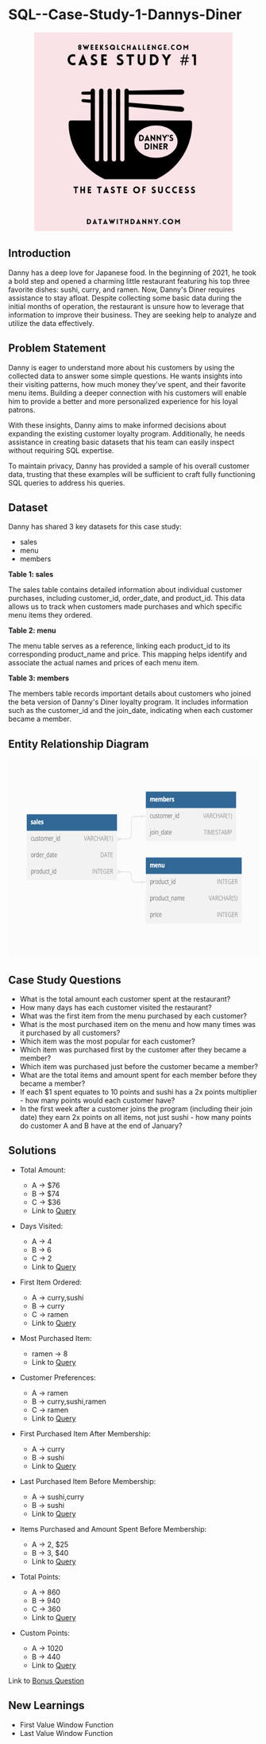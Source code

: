 # SQL--Case-Study-1-Dannys-Diner

<p align="center">
    <img src="https://github.com/ritobrotoghosh/SQL--Case-Study-1-Dannys-Diner/blob/main/Danny's%20Diner.png" height="400">
</p>

## Introduction

Danny has a deep love for Japanese food. In the beginning of 2021, he took a bold step and opened a charming little restaurant featuring his top three favorite dishes: sushi, curry, and ramen. Now, Danny's Diner requires assistance to stay afloat. Despite collecting some basic data during the initial months of operation, the restaurant is unsure how to leverage that information to improve their business. They are seeking help to analyze and utilize the data effectively.

## Problem Statement

Danny is eager to understand more about his customers by using the collected data to answer some simple questions. He wants insights into their visiting patterns, how much money they've spent, and their favorite menu items. Building a deeper connection with his customers will enable him to provide a better and more personalized experience for his loyal patrons.

With these insights, Danny aims to make informed decisions about expanding the existing customer loyalty program. Additionally, he needs assistance in creating basic datasets that his team can easily inspect without requiring SQL expertise.

To maintain privacy, Danny has provided a sample of his overall customer data, trusting that these examples will be sufficient to craft fully functioning SQL queries to address his queries.

## Dataset

Danny has shared 3 key datasets for this case study:

- sales
- menu
- members

**Table 1: sales**

The sales table contains detailed information about individual customer purchases, including customer_id, order_date, and product_id. This data allows us to track when customers made purchases and which specific menu items they ordered.

**Table 2: menu**

The menu table serves as a reference, linking each product_id to its corresponding product_name and price. This mapping helps identify and associate the actual names and prices of each menu item.

**Table 3: members**

The members table records important details about customers who joined the beta version of Danny's Diner loyalty program. It includes information such as the customer_id and the join_date, indicating when each customer became a member.

## Entity Relationship Diagram

<p align="center">
    <img src='https://github.com/ritobrotoghosh/SQL--Case-Study-1-Dannys-Diner/blob/main/Entity%20Relationship%20Diagram.png' height="400">
</p>

## Case Study Questions

- What is the total amount each customer spent at the restaurant?
- How many days has each customer visited the restaurant?
- What was the first item from the menu purchased by each customer?
- What is the most purchased item on the menu and how many times was it purchased by all customers?
- Which item was the most popular for each customer?
- Which item was purchased first by the customer after they became a member?
- Which item was purchased just before the customer became a member?
- What are the total items and amount spent for each member before they became a member?
- If each $1 spent equates to 10 points and sushi has a 2x points multiplier - how many points would each customer have?
- In the first week after a customer joins the program (including their join date) they earn 2x points on all items, not just sushi - how many points do customer A and B have at the end of January?

## Solutions

- Total Amount:
    - A -> $76
    - B -> $74
    - C -> $36
    - Link to [Query](https://github.com/ritobrotoghosh/SQL--Case-Study-1-Dannys-Diner/blob/main/Q1.sql)

- Days Visited:
    - A -> 4
    - B -> 6
    - C -> 2
    - Link to [Query](https://github.com/ritobrotoghosh/SQL--Case-Study-1-Dannys-Diner/blob/main/Q2.sql)

- First Item Ordered:
    - A -> curry,sushi
    - B -> curry
    - C -> ramen
    - Link to [Query](https://github.com/ritobrotoghosh/SQL--Case-Study-1-Dannys-Diner/blob/main/Q3.sql)

- Most Purchased Item:
    - ramen -> 8
    - Link to [Query](https://github.com/ritobrotoghosh/SQL--Case-Study-1-Dannys-Diner/blob/main/Q4.sql)

- Customer Preferences:
    - A -> ramen
    - B -> curry,sushi,ramen
    - C -> ramen
    - Link to [Query](https://github.com/ritobrotoghosh/SQL--Case-Study-1-Dannys-Diner/blob/main/Q5.sql)

- First Purchased Item After Membership:
    - A -> curry
    - B -> sushi
    - Link to [Query](https://github.com/ritobrotoghosh/SQL--Case-Study-1-Dannys-Diner/blob/main/Q6.sql)

- Last Purchased Item Before Membership:
    - A -> sushi,curry
    - B -> sushi
    - Link to [Query](https://github.com/ritobrotoghosh/SQL--Case-Study-1-Dannys-Diner/blob/main/Q7.sql)

- Items Purchased and Amount Spent Before Membership:
    - A -> 2, $25
    - B -> 3, $40
    - Link to [Query](https://github.com/ritobrotoghosh/SQL--Case-Study-1-Dannys-Diner/blob/main/Q8.sql)

- Total Points:
    - A -> 860
    - B -> 940
    - C -> 360
    - Link to [Query](https://github.com/ritobrotoghosh/SQL--Case-Study-1-Dannys-Diner/blob/main/Q9.sql)

- Custom Points:
    - A -> 1020
    - B -> 440
    - Link to [Query](https://github.com/ritobrotoghosh/SQL--Case-Study-1-Dannys-Diner/blob/main/Q10.sql)

Link to [Bonus Question](https://github.com/ritobrotoghosh/SQL--Case-Study-1-Dannys-Diner/blob/main/Bonus_Question.sql)

## New Learnings

- First Value Window Function
- Last Value Window Function
